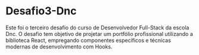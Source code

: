 # Desafio3-Dnc
Este foi o terceiro desafio do curso de Desenvolvedor Full-Stack da escola Dnc. O desafio tem objetivo de projetar um portfólio profissional utilizando a biblioteca React, empregando componentes específicos e técnicas modernas de desenvolvimento com Hooks.
